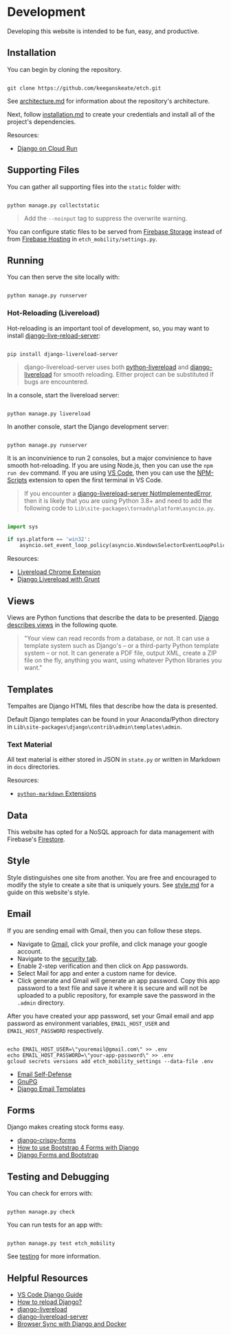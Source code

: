 # Development

<!-- [TOC] -->
Developing this website is intended to be fun, easy, and productive.


## Installation

You can begin by cloning the repository.

```shell

git clone https://github.com/keeganskeate/etch.git

```

See [architecture.md](docs/architecture.md) for information about the repository's architecture.

Next, follow [installation.md](docs/architecture.md) to create your credentials and install all of the project's dependencies.

Resources:

* [Django on Cloud Run](https://codelabs.developers.google.com/codelabs/cloud-run-django/index.html)


## Supporting Files

You can gather all supporting files into the `static` folder with:

```shell

python manage.py collectstatic

```

> Add the `--noinput` tag to suppress the overwrite warning.

You can configure static files to be served from [Firebase Storage](https://firebase.google.com/docs/storage) instead of from [Firebase Hosting](https://firebase.google.com/docs/hosting) in `etch_mobility/settings.py`.


## Running

You can then serve the site locally with:

```shell

python manage.py runserver

```


### Hot-Reloading (Livereload)

Hot-reloading is an important tool of development, so, you may want to install [django-live-reload-server](https://github.com/tjwalch/django-livereload-server):

```shell

pip install django-livereload-server

```

> django-livereload-server uses both [python-livereload](https://github.com/lepture/python-livereload) and [django-livereload](https://github.com/Fantomas42/django-livereload) for smooth reloading. Either project can be substituted if bugs are encountered.

In a console, start the livereload server:

```shell

python manage.py livereload

```

In another console, start the Django development server:

```shell

python manage.py runserver

```

It is an inconvinience to run 2 consoles, but a major convinience to have smooth hot-reloading. If you are using Node.js, then you can use the `npm run dev` command. If you are using [VS Code](https://code.visualstudio.com/download), then you can use the [NPM-Scripts](https://github.com/Duroktar/vscode-npm-scripts) extension to open the first terminal in VS Code.

> If you encounter a [django-livereload-server NotImplementedError](https://stackoverflow.com/questions/58422817/jupyter-notebook-with-python-3-8-notimplementederror), then it is likely that you are using Python 3.8+ and need to add the following code to `Lib\site-packages\tornado\platform\asyncio.py`.

  ```py

  import sys

  if sys.platform == 'win32':
      asyncio.set_event_loop_policy(asyncio.WindowsSelectorEventLoopPolicy())

  ```

Resources:

* [Livereload Chrome Extension](https://chrome.google.com/webstore/detail/livereload)
* [Django Livereload with Grunt](https://github.com/sinnwerkstatt/sinnwerkstatt-web/blob/master/Django/Django-livereload.md)


## Views

Views are Python functions that describe the data to be presented. [Django describes views](https://docs.djangoproject.com/en/3.1/intro/tutorial03/#write-views-that-actually-do-something) in the following quote.

> "Your view can read records from a database, or not. It can use a template system such as Django's – or a third-party Python template system – or not. It can generate a PDF file, output XML, create a ZIP file on the fly, anything you want, using whatever Python libraries you want."


## Templates

Tempaltes are Django HTML files that describe how the data is presented.

Default Django templates can be found in your Anaconda/Python directory in `Lib\site-packages\django\contrib\admin\templates\admin`.


### Text Material

All text material is either stored in JSON in `state.py` or written in Markdown in `docs` directories.

Resources:

* [`python-markdown` Extensions](https://python-markdown.github.io/extensions/)


## Data

This website has opted for a NoSQL approach for data management with Firebase's [Firestore](https://firebase.google.com/docs/firestore).


## Style

Style distinguishes one site from another. You are free and encouraged to modify the style to create a site that is uniquely yours. See [style.md](style.md) for a guide on this website's style.


## Email

If you are sending email with Gmail, then you can follow these steps.

- Navigate to [Gmail](mail.google.com), click your profile, and click manage your google account.
- Navigate to the [security tab](https://myaccount.google.com/security).
- Enable 2-step verification and then click on App passwords.
- Select Mail for app and enter a custom name for device.
- Click generate and Gmail will generate an app password. Copy this app password to a text file and save it where it is secure and will not be uploaded to a public repository, for example save the password in the `.admin` directory.

After you have created your app password, set your Gmail email and app password as environment variables, `EMAIL_HOST_USER` and `EMAIL_HOST_PASSWORD` respectively.

```shell

echo EMAIL_HOST_USER=\"youremail@gmail.com\" >> .env
echo EMAIL_HOST_PASSWORD=\"your-app-password\" >> .env
gcloud secrets versions add etch_mobility_settings --data-file .env

```

* [Email Self-Defense](https://emailselfdefense.fsf.org/en/)
* [GnuPG](https://www.gnupg.org/)
* [Django Email Templates](https://github.com/vintasoftware/django-templated-email)


## Forms

Django makes creating stock forms easy.

* [django-crispy-forms](https://django-crispy-forms.readthedocs.io/en/latest/crispy_tag_forms.html)
* [How to use Bootstrap 4 Forms with Django](https://simpleisbetterthancomplex.com/tutorial/2018/08/13/how-to-use-bootstrap-4-forms-with-django.html)
* [Django Forms and Bootstrap](https://stackoverflow.com/questions/8474409/django-forms-and-bootstrap-css-classes-and-divs)


## Testing and Debugging

You can check for errors with:

```shell

python manage.py check

```

You can run tests for an app with:

```shell

python manage.py test etch_mobility

```

See [testing](/testing) for more information.


## Helpful Resources

* [VS Code Django Guide](https://code.visualstudio.com/docs/python/tutorial-django)
* [How to reload Django?](https://stackoverflow.com/questions/19094720/how-to-automatically-reload-django-when-files-change)
* [django-livereload](https://github.com/Fantomas42/django-livereload)
* [django-livereload-server](https://github.com/tjwalch/django-livereload-server)
* [Browser Sync with Django and Docker](https://stackoverflow.com/questions/49482710/using-browser-sync-with-django-on-docker-compose)
